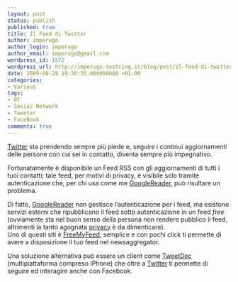 ```yaml
---
layout: post
status: publish
published: true
title: Il Feed di Twitter
author: imperugo
author_login: imperugo
author_email: imperugo@gmail.com
wordpress_id: 1572
wordpress_url: http://imperugo.tostring.it/blog/post/il-feed-di-twitter/
date: 2009-08-28 19:26:55.000000000 +01:00
categories:
- Various
tags:
- OT
- Social Network
- Tweeter
- FaceBook
comments: true
---
```

<p><a title="Twitter" href="http://www.twitter.com" rel="nofollow" target="_blank">Twitter</a> sta prendendo sempre pi&ugrave; piede e, seguire i continui aggiornamenti delle persone con cui sei in contatto, diventa sempre pi&ugrave; impegnativo.</p>
<p>Fortunatamente &egrave; disponibile un Feed RSS con gli aggiornamenti di tutti i tuoi contatti; tale feed, per motivi di privacy, &egrave; visibile solo tramite autenticazione che, per chi usa come me <a title="GoogleReader" href="http://www.google.com/reader/view/" rel="nofollow" target="_blank">GoogleReader</a>, pu&ograve; risultare un problema.</p>
<p>Di fatto, <a title="GoogleReader" href="http://www.google.com/reader/view/" rel="nofollow" target="_blank">GoogleReader</a> non gestisce l&rsquo;autenticazione per i feed, ma esistono servizi esterni che ripubblicano il feed sotto autenticazione in un feed <em>free</em> (ovviamente sta nel buon senso della persona non rendere pubblico il feed, altrimenti la tanto agognata <a title="Alla faccia della privacy" href="http://imperugo.tostring.it/Blog/Post/Alla-faccia-della-privacy" target="_blank">privacy</a> &egrave; da dimenticare).     <br />
Uno di questi siti &egrave; <a href="http://freemyfeed.com/">FreeMyFeed</a>, semplice e con pochi click ti permette di avere a disposizione il tuo feed nel newsaggregator.</p>
<p>Una soluzione alternativa pu&ograve; essere un client come <a href="http://tweetdeck.com/beta/">TweetDec</a> (multipiattaforma compreso IPhone) che oltre a <a title="Twitter" href="http://www.twitter.com" rel="nofollow" target="_blank">Twitter</a> ti permette di seguire ed interagire anche con Facebook.</p>
